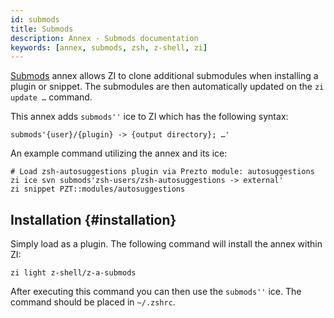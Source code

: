 ```yaml
---
id: submods
title: Submods
description: Annex - Submods documentation
keywords: [annex, submods, zsh, z-shell, zi]
---
```


[Submods](https://github.com/z-shell/z-a-submods) annex allows ZI to clone additional submodules when installing a plugin or snippet.
The submodules are then automatically updated on the `zi update …` command.

This annex adds `submods''` ice to ZI which has the following syntax:

```shell
submods'{user}/{plugin} -> {output directory}; …'
```

An example command utilizing the annex and its ice:

```shell
# Load zsh-autosuggestions plugin via Prezto module: autosuggestions
zi ice svn submods'zsh-users/zsh-autosuggestions -> external'
zi snippet PZT::modules/autosuggestions
```

## Installation {#installation}

Simply load as a plugin. The following command will install the annex within ZI:

```shell
zi light z-shell/z-a-submods
```

After executing this command you can then use the `submods''` ice. The command
should be placed in `~/.zshrc`.
